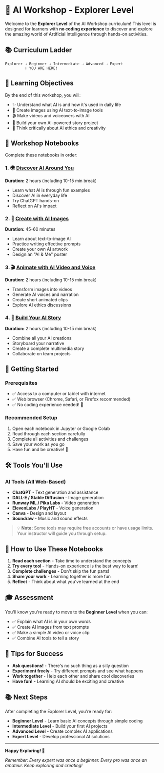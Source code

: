 # 🌟 AI Workshop - Explorer Level

Welcome to the **Explorer Level** of the AI Workshop curriculum! This level is designed for learners with **no coding experience** to discover and explore the amazing world of Artificial Intelligence through hands-on activities.

## 📚 Curriculum Ladder

```
Explorer → Beginner → Intermediate → Advanced → Expert
         ↑ YOU ARE HERE!
```

## 🎯 Learning Objectives

By the end of this workshop, you will:
- ✨ Understand what AI is and how it's used in daily life
- 🎨 Create images using AI text-to-image tools
- 🎬 Make videos and voiceovers with AI
- 📖 Build your own AI-powered story project
- 🤔 Think critically about AI ethics and creativity

## 📓 Workshop Notebooks

Complete these notebooks in order:

### 1. 🌍 [Discover AI Around You](./1_Discover_AI_Around_You.ipynb)
**Duration:** 2 hours (including 10-15 min break)

- Learn what AI is through fun examples
- Discover AI in everyday life
- Try ChatGPT hands-on
- Reflect on AI's impact

### 2. 🎨 [Create with AI Images](./2_Create_with_AI_Images.ipynb)
**Duration:** 45-60 minutes

- Learn about text-to-image AI
- Practice writing effective prompts
- Create your own AI artwork
- Design an "AI & Me" poster

### 3. 🎬 [Animate with AI Video and Voice](./3_Animate_with_AI_Video_and_Voice.ipynb)
**Duration:** 2 hours (including 10-15 min break)

- Transform images into videos
- Generate AI voices and narration
- Create short animated clips
- Explore AI ethics discussions

### 4. 🌈 [Build Your AI Story](./4_Build_Your_AI_Story.ipynb)
**Duration:** 2 hours (including 10-15 min break)

- Combine all your AI creations
- Storyboard your narrative
- Create a complete multimedia story
- Collaborate on team projects

## 🚀 Getting Started

### Prerequisites
- ✅ Access to a computer or tablet with internet
- ✅ Web browser (Chrome, Safari, or Firefox recommended)
- ✅ No coding experience needed! 🎉

### Recommended Setup
1. Open each notebook in Jupyter or Google Colab
2. Read through each section carefully
3. Complete all activities and challenges
4. Save your work as you go
5. Have fun and be creative! 🎨

## 🛠️ Tools You'll Use

### AI Tools (All Web-Based)
- **ChatGPT** - Text generation and assistance
- **DALL·E / Stable Diffusion** - Image generation
- **Runway ML / Pika Labs** - Video generation
- **ElevenLabs / PlayHT** - Voice generation
- **Canva** - Design and layout
- **Soundraw** - Music and sound effects

> 💡 **Note:** Some tools may require free accounts or have usage limits. Your instructor will guide you through setup.

## 📝 How to Use These Notebooks

1. **Read each section** - Take time to understand the concepts
2. **Try every tool** - Hands-on experience is the best way to learn!
3. **Complete challenges** - Don't skip the fun parts!
4. **Share your work** - Learning together is more fun
5. **Reflect** - Think about what you've learned at the end

## 🎓 Assessment

You'll know you're ready to move to the **Beginner Level** when you can:
- ✅ Explain what AI is in your own words
- ✅ Create AI images from text prompts
- ✅ Make a simple AI video or voice clip
- ✅ Combine AI tools to tell a story

## 🤝 Tips for Success

- **Ask questions!** - There's no such thing as a silly question
- **Experiment freely** - Try different prompts and see what happens
- **Work together** - Help each other and share cool discoveries
- **Have fun!** - Learning AI should be exciting and creative

## 📚 Next Steps

After completing the Explorer Level, you're ready for:
- **Beginner Level** - Learn basic AI concepts through simple coding
- **Intermediate Level** - Build your first AI projects
- **Advanced Level** - Create complex AI applications
- **Expert Level** - Develop professional AI solutions

---

**Happy Exploring! 🌟**

*Remember: Every expert was once a beginner. Every pro was once an amateur. Keep exploring and creating!*

